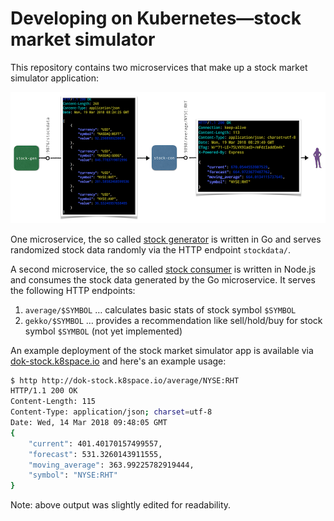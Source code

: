 # Developing on Kubernetes—stock market simulator

This repository contains two microservices that make up a stock market simulator application:

![stock market simulator architecture](img/dok-architecture.png)

One microservice, the so called [stock generator](stock-gen/) is written in Go and serves randomized stock data randomly via the HTTP endpoint `stockdata/`.

A second microservice, the so called [stock consumer](stock-con/) is written in Node.js and consumes the stock data generated by the Go microservice. It serves the following HTTP endpoints: 

1. `average/$SYMBOL` … calculates basic stats of stock symbol `$SYMBOL`
1. `gekko/$SYMBOL` … provides a recommendation like sell/hold/buy for stock symbol `$SYMBOL` (not yet implemented)

An example deployment of the stock market simulator app is available via [dok-stock.k8space.io](http://dok-stock.k8space.io/) and here's an example usage:

```bash
$ http http://dok-stock.k8space.io/average/NYSE:RHT
HTTP/1.1 200 OK
Content-Length: 115
Content-Type: application/json; charset=utf-8
Date: Wed, 14 Mar 2018 09:48:05 GMT
{
    "current": 401.40170157499557,
    "forecast": 531.3260143911555,
    "moving_average": 363.99225782919444,
    "symbol": "NYSE:RHT"
}
```

Note: above output was slightly edited for readability.